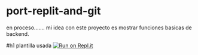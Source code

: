 # port-replit-and-git
en proceso.......
mi idea con este proyecto es mostrar funciones basicas de backend.

#h1 plantilla usada
[![Run on Repl.it](https://repl.it/badge/github/freeCodeCamp/boilerplate-npm)](https://repl.it/github/freeCodeCamp/boilerplate-npm)
